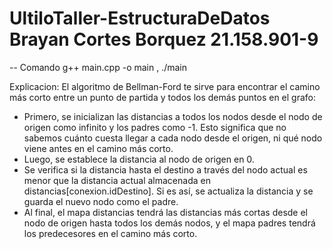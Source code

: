 # UltiloTaller-EstructuraDeDatos Brayan Cortes Borquez 21.158.901-9
-- Comando g++ main.cpp -o main , ./main

Explicacion: 
El algoritmo de Bellman-Ford te sirve para encontrar el camino más corto entre un punto de partida y todos los demás puntos en el grafo:
- Primero, se inicializan las distancias a todos los nodos desde el nodo de origen como infinito y los padres como -1. Esto significa que no sabemos cuánto cuesta llegar a cada nodo desde el origen, ni qué nodo viene antes en el camino más corto.
- Luego, se establece la distancia al nodo de origen en 0.
- Se verifica si la distancia hasta el destino a través del nodo actual es menor que la distancia actual almacenada en distancias[conexion.idDestino]. Si es así, se actualiza la distancia y se guarda el nuevo nodo como el padre.
- Al final, el mapa distancias tendrá las distancias más cortas desde el nodo de origen hasta todos los demás nodos, y el mapa padres tendrá los predecesores en el camino más corto.
